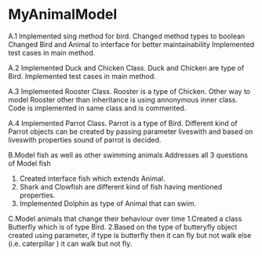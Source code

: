 # MyAnimalModel
A.1
Implemented sing method for bird.
Changed method types to boolean
Changed Bird and Animal to interface for better maintainability
Implemented test cases in main method.

A.2
Implemented Duck and Chicken Class.
Duck and Chicken are type of Bird.
Implemented test cases in main method.

A.3
Implemented Rooster Class.
Rooster is a type of Chicken.
Other way to model Rooster other than inheritance is using annonymous inner class.
Code is implemented in same class and is commented.

A.4
Implemented Parrot Class.
Parrot is a type of Bird.
Different kind of Parrot objects can be created by passing parameter liveswith and based on liveswith properties sound of parrot is decided.

B.Model fish as well as other swimming animals
Addresses all 3 questions of Model fish
1. Created interface fish which extends Animal.
2. Shark and Clowfish are different kind of fish having mentioned properties.
3. Implemented Dolphin as type of Animal that can swim.

C.Model animals that change their behaviour over time
1.Created a class Butterfly which is of type Bird.
2.Based on the type of butteryfly object created using  parameter, if type is butterfly then it can fly but not walk else (i.e. caterpillar ) it can walk but not fly.

